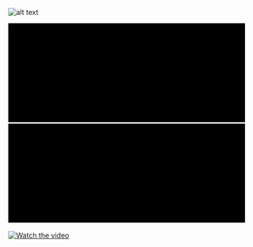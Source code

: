 ![alt text](https://github.com/forevercodingbot/forevercodingbot/blob/main/images/arrival_at_saturn-wallpaper-7680x4320.jpg?raw=true)

![alt text](https://github.com/forevercodingbot/forevercodingbot/blob/main/images/giphy.gif?raw=true) 
![alt text](https://github.com/forevercodingbot/forevercodingbot/blob/main/images/giphy.gif?raw=true)

[![Watch the video](https://img.youtube.com/vi/T-D1KVIuvjA/maxresdefault.jpg)](https://youtu.be/T-D1KVIuvjA)


